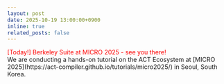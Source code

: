 ```yaml
---
layout: post
date: 2025-10-19 13:00:00+0900
inline: true
related_posts: false
---
```


<div class="periodical" style="color: red;">
  [Today!] Berkeley Suite at MICRO 2025 - see you there!
</div>
We are conducting a hands-on tutorial on the ACT Ecosystem at [MICRO 2025](https://act-compiler.github.io/tutorials/micro2025/) in Seoul, South Korea.
